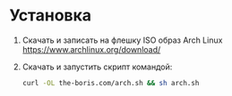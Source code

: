 # Установка 
1) Скачать и записать на флешку ISO образ Arch Linux https://www.archlinux.org/download/

2) Скачать и запустить скрипт командой:
   
   ```bash
   curl -OL the-boris.com/arch.sh && sh arch.sh
   ```